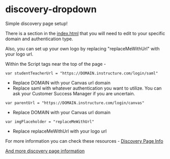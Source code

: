 # discovery-dropdown

Simple discovery page setup!

There is a section in the [index.html](https://github.com/jaronrayj/discovery-dropdown/blob/master/index.html) that you will need to edit to your specific domain and authentication type.

Also, you can set up your own logo by replacing "replaceMeWithUrl" with your logo url. 

Within the Script tags near the top of the page - 

`var studentTeacherUrl = "https://DOMAIN.instructure.com/login/saml"`
* Replace DOMAIN with your Canvas url domain
* Replace saml with whatever authentication you want to utilize. You can ask your Customer Success Manager if you are uncertain.

`var parentUrl = "https://DOMAIN.instructure.com/login/canvas"`
* Replace DOMAIN with your Canvas url domain

`var imgPlaceholder = "replaceMeWithUrl"`
* Replace replaceMeWithUrl with your logo url

For more information you can check these resources - 
[Discovery Page Info](https://community.canvaslms.com/docs/DOC-14067-why-a-discovery-page-also-what-is-a-discovery-page)


[And more discovery page information](https://docs.google.com/document/d/1BYNVvp2HO4zGWMAHm5rKcCXzdcfAASQGmHGPUXOQxjQ/edit?ts=5e6f9b77)

